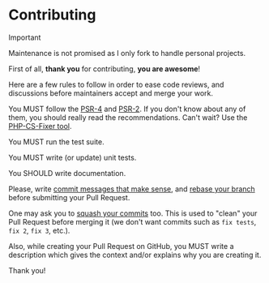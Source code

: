 # Contributing

> [!IMPORTANT]
> Maintenance is not promised as I only fork to handle personal projects.

First of all, **thank you** for contributing, **you are awesome**!

Here are a few rules to follow in order to ease code reviews, and discussions before maintainers accept and merge your work.

You MUST follow the [PSR-4](https://www.php-fig.org/psr/psr-4/) and [PSR-2](https://www.php-fig.org/psr/psr-2/). If you don't know
about any of them, you should really read the recommendations. Can't wait? Use the [PHP-CS-Fixer tool](https://github.com/PHP-CS-Fixer/PHP-CS-Fixer).

You MUST run the test suite.

You MUST write (or update) unit tests.

You SHOULD write documentation.

Please, write [commit messages that make sense](https://tbaggery.com/2008/04/19/a-note-about-git-commit-messages.html),
and [rebase your branch](https://git-scm.com/book/en/v2/Git-Branching-Rebasing) before submitting your Pull Request.

One may ask you to [squash your commits](https://gitready.com/advanced/2009/02/10/squashing-commits-with-rebase.html)
too. This is used to "clean" your Pull Request before merging it (we don't want commits such as `fix tests`, `fix 2`,
`fix 3`, etc.).

Also, while creating your Pull Request on GitHub, you MUST write a description which gives the context and/or explains
why you are creating it.

Thank you!
